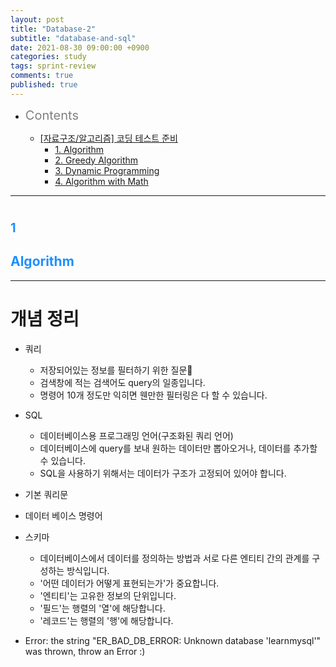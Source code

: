 ```yaml
---
layout: post
title: "Database-2"
subtitle: "database-and-sql"
date: 2021-08-30 09:00:00 +0900
categories: study
tags: sprint-review
comments: true
published: true
---
```


- <span style="font-size:20px;color:gray">Contents</span>

  - [[자료구조/알고리즘] 코딩 테스트 준비](#12)
    - [1. Algorithm](#1)
    - [2. Greedy Algorithm](#2)
    - [3. Dynamic Programming](#3)
    - [4. Algorithm with Math](#4)

---

# <span style="font-size:20px;color:DodgerBlue">1</span>

## <span style="color:DodgerBlue">Algorithm</span>

---

# 개념 정리

- 쿼리
  - 저장되어있는 정보를 필터하기 위한 질문
  - 검색창에 적는 검색어도 query의 일종입니다.
  - 명령어 10개 정도만 익히면 웬만한 필터링은 다 할 수 있습니다.
- SQL
  - 데이터베이스용 프로그래밍 언어(구조화된 쿼리 언어)
  - 데이터베이스에 query를 보내 원하는 데이터만 뽑아오거나, 데이터를 추가할 수 있습니다.
  - SQL을 사용하기 위해서는 데이터가 구조가 고정되어 있어야 합니다.
- 기본 쿼리문
- 데이터 베이스 명령어
- 스키마

  - 데이터베이스에서 데이터를 정의하는 방법과 서로 다른 엔티티 간의 관계를 구성하는 방식입니다.
  - '어떤 데이터가 어떻게 표현되는가'가 중요합니다.
  - '엔티티'는 고유한 정보의 단위입니다.
  - '필드'는 행렬의 '열'에 해당합니다.
  - '레코드'는 행렬의 '행'에 해당합니다.

- Error: the string "ER_BAD_DB_ERROR: Unknown database 'learnmysql'" was thrown, throw an Error :)
